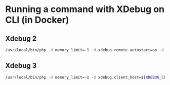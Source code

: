 Running a command with XDebug on CLI (in Docker)
================================================
Xdebug 2
--------
```bash
/usr/local/bin/php -d memory_limit=-1 -d xdebug.remote_autostart=on -d xdebug.idekey=PHPSTORM -d xdebug.remote_enable=1 [php-command]
```

Xdebug 3
--------
```bash
/usr/local/bin/php -d memory_limit=-1 -d xdebug.client_host=${XDEBUG_CLIENT_HOST} -d xdebug.mode=${XDEBUG_MODE} -d xdebug.start_with_request=yes -d xdebug.idekey=PHPSTORM [php-command]
```
